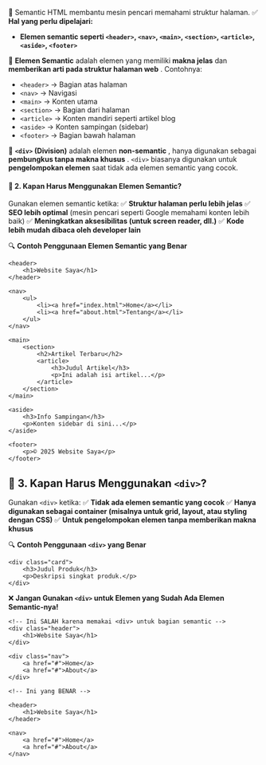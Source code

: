 🔹 Semantic HTML membantu mesin pencari memahami struktur halaman.
✅ **Hal yang perlu dipelajari:**

* **Elemen semantic seperti `<header>`, `<nav>`, `<main>`, `<section>`, `<article>`, `<aside>`, `<footer>`**

🔹 **Elemen Semantic** adalah elemen yang memiliki **makna jelas** dan  **memberikan arti pada struktur halaman web** . Contohnya:

* `<header>` → Bagian atas halaman
* `<nav>` → Navigasi
* `<main>` → Konten utama
* `<section>` → Bagian dari halaman
* `<article>` → Konten mandiri seperti artikel blog
* `<aside>` → Konten sampingan (sidebar)
* `<footer>` → Bagian bawah halaman

🔹 **`<div>` (Division)** adalah elemen  **non-semantic** , hanya digunakan sebagai  **pembungkus tanpa makna khusus** . `<div>` biasanya digunakan untuk **pengelompokan elemen** saat tidak ada elemen semantic yang cocok.

#### **📌 2. Kapan Harus Menggunakan Elemen Semantic?**

Gunakan elemen semantic ketika:
✅ **Struktur halaman perlu lebih jelas**
✅ **SEO lebih optimal** (mesin pencari seperti Google memahami konten lebih baik)
✅ **Meningkatkan aksesibilitas (untuk screen reader, dll.)**
✅ **Kode lebih mudah dibaca oleh developer lain**

🔍 **Contoh Penggunaan Elemen Semantic yang Benar**

```
<header>
    <h1>Website Saya</h1>
</header>

<nav>
    <ul>
        <li><a href="index.html">Home</a></li>
        <li><a href="about.html">Tentang</a></li>
    </ul>
</nav>

<main>
    <section>
        <h2>Artikel Terbaru</h2>
        <article>
            <h3>Judul Artikel</h3>
            <p>Ini adalah isi artikel...</p>
        </article>
    </section>
</main>

<aside>
    <h3>Info Sampingan</h3>
    <p>Konten sidebar di sini...</p>
</aside>

<footer>
    <p>© 2025 Website Saya</p>
</footer>

```

## **📌 3. Kapan Harus Menggunakan `<div>`?**

Gunakan `<div>` ketika:
✅ **Tidak ada elemen semantic yang cocok**
✅ **Hanya digunakan sebagai container (misalnya untuk grid, layout, atau styling dengan CSS)**
✅ **Untuk pengelompokan elemen tanpa memberikan makna khusus**

🔍 **Contoh Penggunaan `<div>` yang Benar**

```
<div class="card">
    <h3>Judul Produk</h3>
    <p>Deskripsi singkat produk.</p>
</div>

```

❌ **Jangan Gunakan `<div>` untuk Elemen yang Sudah Ada Elemen Semantic-nya!**

```
<!-- Ini SALAH karena memakai <div> untuk bagian semantic -->
<div class="header">
    <h1>Website Saya</h1>
</div>

<div class="nav">
    <a href="#">Home</a>
    <a href="#">About</a>
</div>

<!-- Ini yang BENAR -->

<header>
    <h1>Website Saya</h1>
</header>

<nav>
    <a href="#">Home</a>
    <a href="#">About</a>
</nav>

```
